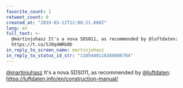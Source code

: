 ```yaml
---
favorite_count: 1
retweet_count: 0
created_at: "2019-03-12T12:08:21.000Z"
lang: en
full_text: >-
  @martinjuhasz It's a nova SDS011, as recommended by @luftdaten:
  https://t.co/SJ0q4WRb0D
in_reply_to_screen_name: martinjuhasz
in_reply_to_status_id_str: "1105440118368886784"
---
```


[@martinjuhasz](https://twitter.com/martinjuhasz) It's a nova SDS011, as
recommended by [@luftdaten](https://twitter.com/luftdaten):
<https://luftdaten.info/en/construction-manual/>
